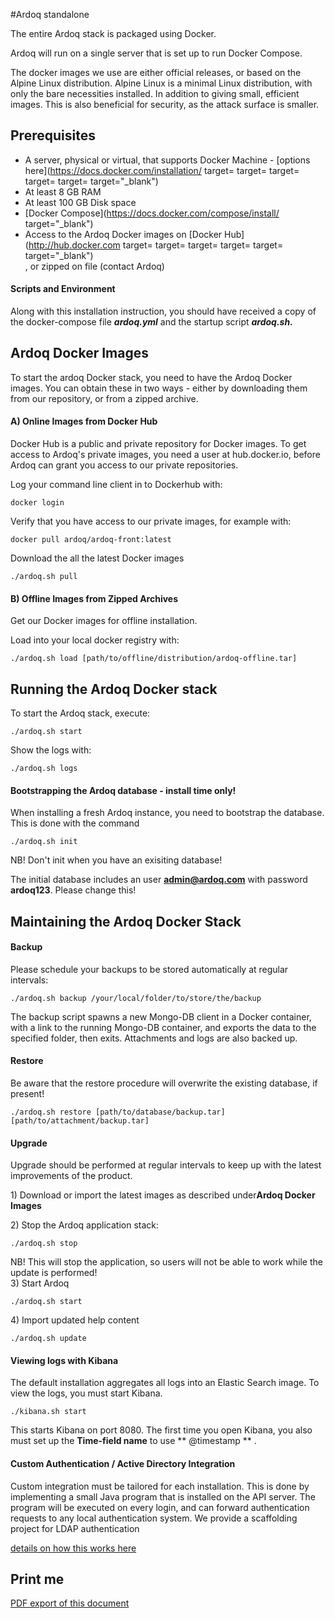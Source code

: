 #Ardoq standalone

The entire Ardoq stack is packaged using Docker. 

Ardoq will run on a single server that is set up to run Docker Compose. 

The docker images we use are either official releases, or based on the Alpine Linux distribution. Alpine Linux is a minimal Linux distribution, with only the bare necessities installed. In addition to giving small, efficient images. This is also beneficial for security, as the attack surface is smaller.  

## Prerequisites

- A server, physical or virtual, that supports Docker Machine - [options here](https://docs.docker.com/installation/ target= target= target= target= target= target="_blank")  
- At least 8 GB RAM
- At least 100 GB Disk space
- [Docker Compose](https://docs.docker.com/compose/install/ target="_blank")  
- Access to the Ardoq Docker images on [Docker Hub](http://hub.docker.com target= target= target= target= target= target="_blank")  
  , or zipped on file (contact Ardoq)

  

#### Scripts and Environment

Along with this installation instruction, you should have received a copy of the docker-compose file _**ardoq\.yml**_ and the startup script **_ardoq.sh._**  
  

## Ardoq Docker Images

To start the ardoq Docker stack, you need to have the Ardoq Docker images\. You can obtain these in two ways \- either by downloading them from our repository, or from a zipped archive\.&nbsp;                

#### A) Online Images from Docker Hub

Docker Hub is a public and private repository for Docker images. To get access to Ardoq's private images, you need a user at hub.docker.io, before Ardoq can grant you access to our private repositories. 

Log your command line client in to Dockerhub with:  

```
docker login
```

Verify that you have access to our private images, for example with:              

```
docker pull ardoq/ardoq-front:latest
```

Download the all the latest Docker images              

```
./ardoq.sh pull
```

#### B) Offline Images from Zipped Archives

Get our Docker images for offline installation. 

Load into your local docker registry with:  

```
./ardoq.sh load [path/to/offline/distribution/ardoq-offline.tar]
```
  

## Running the Ardoq Docker stack

To start the Ardoq stack, execute:                

```
./ardoq.sh start
```

Show the logs with:              

```
./ardoq.sh logs
```

#### Bootstrapping the Ardoq database - install time only!

When installing a fresh Ardoq instance, you need to bootstrap the database\. This is done with the command                

```
./ardoq.sh init
```

NB! Don't init when you have an exisiting database! 

The initial database includes an user **admin@ardoq.com** with password **ardoq123**. Please change this!  
  

## Maintaining the Ardoq Docker Stack

#### Backup

Please schedule your backups to be stored automatically at regular intervals:                

```
./ardoq.sh backup /your/local/folder/to/store/the/backup
```

The backup script spawns a new Mongo\-DB client in a Docker container, with a link to the running Mongo\-DB container, and exports the data to the specified folder, then exits\. Attachments and logs are also backed up\.              

#### Restore

Be aware that the restore procedure will overwrite the existing database, if present\!                

```
./ardoq.sh restore [path/to/database/backup.tar] [path/to/attachment/backup.tar]
```

#### Upgrade

Upgrade should be performed at regular intervals to keep up with the latest improvements of the product. 

1) Download or import the latest images as described under**Ardoq Docker Images** 

2) Stop the Ardoq application stack:  

```
./ardoq.sh stop
```

NB\! This will stop the application, so users will not be able to work while the update is performed\!   
3\) Start Ardoq    

```
./ardoq.sh start
```

4\) Import updated help content              

```
./ardoq.sh update
```

#### Viewing logs with Kibana
The default installation aggregates all logs into an Elastic Search image. To view the logs, you must start Kibana.
```
./kibana.sh start
```
This starts Kibana on port 8080. The first time you open Kibana, you also must set up the **Time-field name** to use ** @timestamp ** . 

#### Custom Authentication / Active Directory Integration

Custom integration must be tailored for each installation. This is done by implementing a small Java program that is installed on the API server. The program will be executed on every login, and can forward authentication requests to any local authentication system. We provide a scaffolding project for LDAP authentication 

[details on how this works here](custom-authentication/README.md)


## Print me
[PDF export of this document](https://gitprint.com/ardoq/ardoq-standalone/master/README.md)
